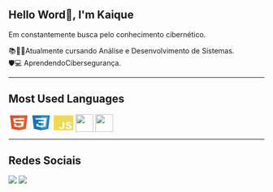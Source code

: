 ## Hello Word👋, I'm Kaique

Em constantemente busca pelo conhecimento cibernético. 

📚👨‍💻Atualmente cursando Análise e Desenvolvimento de Sistemas.</br>
🛡️💻 AprendendoCibersegurança.
<hr>

## Most Used Languages
<div style="display: inline_block">
  <img align="center" alt="" height="30" width="40" src="https://raw.githubusercontent.com/devicons/devicon/master/icons/html5/html5-original.svg">
  <img align="center" alt="" height="30" width="40" src="https://raw.githubusercontent.com/devicons/devicon/master/icons/css3/css3-original.svg">
  <img align="center" alt="" height="30" width="40" src="https://raw.githubusercontent.com/devicons/devicon/master/icons/javascript/javascript-plain.svg">
  <img align="center" alt="" height="35" width="35" src="https://cdn.jsdelivr.net/gh/devicons/devicon@latest/icons/php/php-original.svg">
  <img align="center" alt="" height="35" width="35" src="https://cdn.jsdelivr.net/gh/devicons/devicon@latest/icons/c/c-original.svg">
</div>

<hr>

## Redes Sociais

<div> 
  <a href="https://www.instagram.com/ikki_sattos/" target="_blank"><img src="https://img.shields.io/badge/Instagram-E4405F?style=for-the-badge&logo=instagram&logoColor=white" target="_blank"></a>
 	<a href="https://www.linkedin.com/in/clewerton-kaique-santos-silva-125a161b4/" target="_blank"><img src="https://img.shields.io/badge/LinkedIn-0077B5?style=for-the-badge&logo=linkedin&logoColor=white" target="_blank"></a> 
</div>
